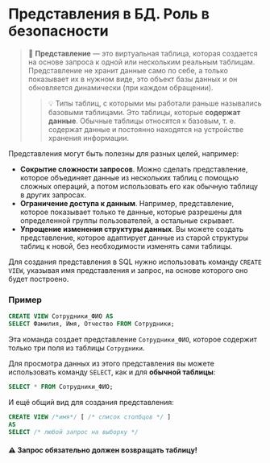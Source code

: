 # Представления в БД. Роль в безопасности

> :book: **Представление** — это виртуальная таблица, которая создается на основе запроса к одной или нескольким реальным таблицам. Представление не хранит данные само по себе, а только показывает их в нужном виде, это объект базы данных и он обновляется динамически (при каждом обращении). 
> 
> > 💡 Типы таблиц, с которыми мы работали раньше назывались базовыми таблицами. Это таблицы, которые **содержат данные**.
> Обычные таблицы относятся к базовым, т. е. содержат данные и постоянно находятся на устройстве хранения информации.


Представления могут быть полезны для разных целей, например:

- **Сокрытие сложности запросов**. Можно сделать представление, которое объединяет данные из нескольких таблиц с помощью сложных операций, а потом использовать его как обычную таблицу в других запросах.
- **Ограничение доступа к данным**. Например, представление, которое показывает только те данные, которые разрешены для определенной группы пользователей, а остальные скрывает.
- **Упрощение изменения структуры данных**. Вы можете создать представление, которое адаптирует данные из старой структуры таблиц к новой, без необходимости изменять сами таблицы.

Для создания представления в SQL нужно использовать команду `CREATE VIEW`, указывая имя представления и запрос, на основе которого оно будет построено. 

### Пример

```sql
CREATE VIEW Сотрудники_ФИО AS
SELECT Фамилия, Имя, Отчество FROM Сотрудники;
```

Эта команда создает представление `Сотрудники_ФИО`, которое содержит только три поля из таблицы `Сотрудники`. 

Для просмотра данных из этого представления вы можете использовать команду `SELECT`, как и для **обычной таблицы**:

```sql
SELECT * FROM Сотрудники_ФИО;
``` 

И ещё общий вид для создания представления:

```sql
CREATE VIEW /*имя*/ [ /* список столбцов */ ]
AS
SELECT /* любой запрос на выборку */
```

#### :warning: Запрос обязательно должен возвращать таблицу!